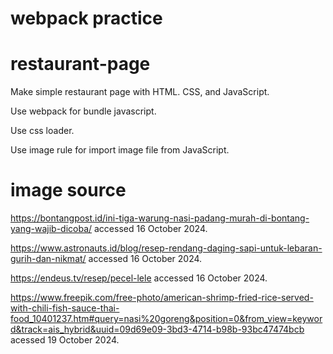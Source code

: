 # webpack practice
# restaurant-page

Make simple restaurant page with HTML. CSS, and JavaScript.

Use webpack for bundle javascript.

Use css loader.

Use image rule for import image file from JavaScript.

# image source

https://bontangpost.id/ini-tiga-warung-nasi-padang-murah-di-bontang-yang-wajib-dicoba/ accessed 16 October 2024.

https://www.astronauts.id/blog/resep-rendang-daging-sapi-untuk-lebaran-gurih-dan-nikmat/ accessed 16 October 2024.

https://endeus.tv/resep/pecel-lele accessed 16 October 2024.

https://www.freepik.com/free-photo/american-shrimp-fried-rice-served-with-chili-fish-sauce-thai-food_10401237.htm#query=nasi%20goreng&position=0&from_view=keyword&track=ais_hybrid&uuid=09d69e09-3bd3-4714-b98b-93bc47474bcb acessed 19 October 2024.